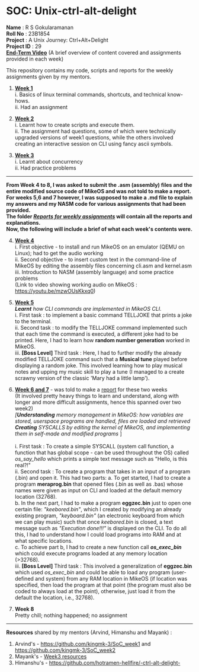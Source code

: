 # SOC: Unix-ctrl-alt-delight <br>
**Name** : R S Gokularamanan <br>
**Roll No** : 23B1854 <br>
**Project** : A Unix Journey: Ctrl+Alt+Delight <br>
**Project ID** : 29 <br>
**[End-Term Video](https://drive.google.com/file/d/11jwkYkQjS4E09D6s8uh5u7R5UXZa72Qh/view?usp=sharing)** (A brief overview of content covered and assignments provided in each week) <br>

This repository contains my code, scripts and reports for the weekly assignments given by my mentors. <br>
1. **[Week 1](https://github.com/ramanan849/SOC-ctrl-alt-delight/tree/fd1ce6bfca8c3385a4130424e80d47fca4945a65/week1)** <br>
      i. Basics of linux terminal commands, shortcuts, and technical know-hows. <br>
      ii. Had an assignment <br>
  
2. **[Week 2](https://github.com/ramanan849/SOC-ctrl-alt-delight/tree/fd1ce6bfca8c3385a4130424e80d47fca4945a65/week2)** <br>
      i. Learnt how to create scripts and execute them. <br>
      ii. The assignment had questions, some of which were technically upgraded versions of week1 questions, while the others involved creating an interactive session on CLI using fancy ascii symbols. <br>
     
3. **[Week 3](https://github.com/ramanan849/SOC-ctrl-alt-delight/tree/fd1ce6bfca8c3385a4130424e80d47fca4945a65/week3)** <br>
      i. Learnt about concurrency <br>
      ii. Had practice problems <br>
  
***
**From Week 4 to 8, I was asked to submit the .asm (assembly) files and the entire modified source code of MikeOS and was not told to make a report. For weeks 5,6 and 7 however, I was supposed to make a .md file to explain my answers and my NASM code for various assignments that had been provided. <br>
The folder _[Reports for weekly assignments](https://github.com/ramanan849/SOC-ctrl-alt-delight/tree/fd1ce6bfca8c3385a4130424e80d47fca4945a65/Reports%20for%20weekly%20assignments)_ will contain all the reports and explanations.<br>
Now, the following will include a brief of what each week's contents were.** <br>  

4. **[Week 4](https://github.com/ramanan849/SOC-ctrl-alt-delight/tree/fd1ce6bfca8c3385a4130424e80d47fca4945a65/week4)** <br>
      i. First objective - to install and run MikeOS on an emulator (QEMU on Linux); had to get the audio working <br>
      ii. Second objective - to insert custom text in the command-line of MikeOS by editing the assembly files concerning cli.asm and kernel.asm <br>
     iii. Introduction to NASM (assembly language) and some practice problems <br>
     (Link to video showing working audio on MikeOS : https://youtu.be/mzwOUsKkxq0)
  
5. **[Week 5](https://github.com/ramanan849/SOC-ctrl-alt-delight/tree/fd1ce6bfca8c3385a4130424e80d47fca4945a65/week5)** <br>
   _**Learnt** how CLI commands are implemented in MikeOS CLI._ <br>
      i. First task : to implement a basic command TELLJOKE that prints a joke to the terminal. <br>
      ii. Second task : to modify the TELLJOKE command implemented such that each time the command is executed, a different joke had to be printed. Here, I had to learn how **random number generation** worked in MikeOS. <br>
      iii.  **[Boss Level]** Third task : Here, I had to further modify the already modified TELLJOKE command such that a **Musical tune** played before displaying a random joke. This involved learning how to play musical notes and upping my music skill to play a tune (I managed to a create scrawny version of the classic 'Mary had a little lamp'). <br>
      
6. **[Week 6 and 7](https://github.com/ramanan849/SOC-ctrl-alt-delight/tree/fd1ce6bfca8c3385a4130424e80d47fca4945a65/week6%2C7)**  - was told to make a [report]() for these two weeks <br> 
   (It involved pretty heavy things to learn and understand, along with longer and more difficult assignments, hence this spanned over two week2) <br>
   _[**Understanding** *memory management* in MikeOS: how variables are stored, userspace programs are handled, files are loaded and retrieved <br>
   **Creating** *SYSCALLS* by editing the kernel of MikeOS, and implementing them in self-made and modified programs_ ]  <br> <br>
      i. First task : To create a simple SYSCALL (system call function, a function that has global scope - can be used throughout the OS) called *os_say_hello* which prints a simple text message such as "Hello, is this real?!" <br>
      ii. Second task : To create a program that takes in an input of a program (.bin) and open it. This had two parts:
            a. To get started, I had to create a program **meraprog.bin** that opened files (.bin as well as .bas) whose names were given as input on CLI and loaded at the default memory location (32768).   <br>
            b. In the next part, I had to make a program **eggzec.bin** just to open one certain file: _"keebored.bin"_, which I created by modifying an already existing program, _"keyboard.bin"_ (an electronic keyboard from which we can play music) such that once _keebored.bin_ is closed, a text message such as _"Execution done!!!"_ is displayed on the CLI. To do all this, I had to understand how I could load programs into RAM and at what specific locations. <br>
            c. To achieve part b, I had to create a new function call _**os_exec_bin**_ which could execute programs loaded at any memory location (>32768). <br>
      iii. **[Boss Level]** Third task : This involved a generalization of **eggzec.bin** which used _os_exec_bin_ and could be able to load any program (user-defined and system) from any RAM location in MikeOS (if location was specified, then load the program at that point (the program must also be coded to always load at the point), otherwise, just load it from the default the location, i.e., 32768).  <br>

7. **Week 8** <br>
   Pretty chill; nothing happened; no assignment <br>

***
**Resources** shared by my mentors (Arvind, Himanshu and Mayank) : <br>
   1. Arvind's - https://github.com/kingmk-3/SoC_week1 and https://github.com/kingmk-3/SoC_week2
   2. Mayank's - [Week3 resources](week3/theory_folder/theory_folder)
   3. Himanshu's - https://github.com/hotramen-hellfire/-ctrl-alt-delight-
